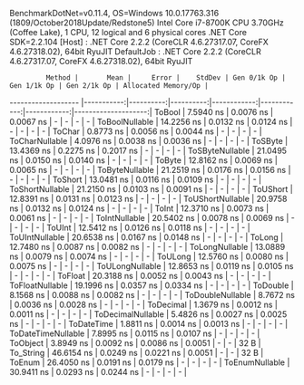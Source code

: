 
BenchmarkDotNet=v0.11.4, OS=Windows 10.0.17763.316 (1809/October2018Update/Redstone5)
Intel Core i7-8700K CPU 3.70GHz (Coffee Lake), 1 CPU, 12 logical and 6 physical cores
.NET Core SDK=2.2.104
  [Host]     : .NET Core 2.2.2 (CoreCLR 4.6.27317.07, CoreFX 4.6.27318.02), 64bit RyuJIT
  DefaultJob : .NET Core 2.2.2 (CoreCLR 4.6.27317.07, CoreFX 4.6.27318.02), 64bit RyuJIT


             Method |       Mean |     Error |    StdDev | Gen 0/1k Op | Gen 1/1k Op | Gen 2/1k Op | Allocated Memory/Op |
------------------- |-----------:|----------:|----------:|------------:|------------:|------------:|--------------------:|
             ToBool |  7.5940 ns | 0.0076 ns | 0.0067 ns |           - |           - |           - |                   - |
     ToBoolNullable | 14.2256 ns | 0.0132 ns | 0.0124 ns |           - |           - |           - |                   - |
             ToChar |  0.8773 ns | 0.0056 ns | 0.0044 ns |           - |           - |           - |                   - |
     ToCharNullable |  4.0976 ns | 0.0038 ns | 0.0036 ns |           - |           - |           - |                   - |
            ToSByte | 13.4369 ns | 0.2275 ns | 0.2017 ns |           - |           - |           - |                   - |
    ToSByteNullable | 21.0495 ns | 0.0150 ns | 0.0140 ns |           - |           - |           - |                   - |
             ToByte | 12.8162 ns | 0.0069 ns | 0.0065 ns |           - |           - |           - |                   - |
     ToByteNullable | 21.2519 ns | 0.0176 ns | 0.0156 ns |           - |           - |           - |                   - |
            ToShort | 13.0481 ns | 0.0116 ns | 0.0109 ns |           - |           - |           - |                   - |
    ToShortNullable | 21.2150 ns | 0.0103 ns | 0.0091 ns |           - |           - |           - |                   - |
           ToUShort | 12.8391 ns | 0.0131 ns | 0.0123 ns |           - |           - |           - |                   - |
   ToUShortNullable | 20.9758 ns | 0.0132 ns | 0.0124 ns |           - |           - |           - |                   - |
              ToInt | 12.3710 ns | 0.0073 ns | 0.0061 ns |           - |           - |           - |                   - |
      ToIntNullable | 20.5402 ns | 0.0078 ns | 0.0069 ns |           - |           - |           - |                   - |
             ToUInt | 12.5412 ns | 0.0126 ns | 0.0118 ns |           - |           - |           - |                   - |
     ToUIntNullable | 20.6538 ns | 0.0167 ns | 0.0148 ns |           - |           - |           - |                   - |
             ToLong | 12.7480 ns | 0.0087 ns | 0.0082 ns |           - |           - |           - |                   - |
     ToLongNullable | 13.0889 ns | 0.0079 ns | 0.0074 ns |           - |           - |           - |                   - |
            ToULong | 12.5760 ns | 0.0080 ns | 0.0075 ns |           - |           - |           - |                   - |
    ToULongNullable | 12.8653 ns | 0.0119 ns | 0.0105 ns |           - |           - |           - |                   - |
            ToFloat | 20.3188 ns | 0.0052 ns | 0.0043 ns |           - |           - |           - |                   - |
    ToFloatNullable | 19.1996 ns | 0.0357 ns | 0.0334 ns |           - |           - |           - |                   - |
           ToDouble |  8.1568 ns | 0.0088 ns | 0.0082 ns |           - |           - |           - |                   - |
   ToDoubleNullable |  8.7672 ns | 0.0036 ns | 0.0028 ns |           - |           - |           - |                   - |
          ToDecimal |  1.3679 ns | 0.0012 ns | 0.0011 ns |           - |           - |           - |                   - |
  ToDecimalNullable |  5.4826 ns | 0.0027 ns | 0.0025 ns |           - |           - |           - |                   - |
         ToDateTime |  1.8811 ns | 0.0014 ns | 0.0013 ns |           - |           - |           - |                   - |
 ToDateTimeNullable |  7.8995 ns | 0.0115 ns | 0.0107 ns |           - |           - |           - |                   - |
           ToObject |  3.8949 ns | 0.0092 ns | 0.0086 ns |      0.0051 |           - |           - |                32 B |
          To_String | 46.6154 ns | 0.0249 ns | 0.0221 ns |      0.0051 |           - |           - |                32 B |
             ToEnum | 26.4050 ns | 0.0191 ns | 0.0179 ns |           - |           - |           - |                   - |
     ToEnumNullable | 30.9411 ns | 0.0293 ns | 0.0244 ns |           - |           - |           - |                   - |
